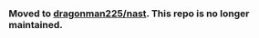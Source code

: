 ### Moved to [dragonman225/nast](https://github.com/dragonman225/nast). This repo is no longer maintained.
